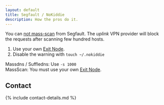 ```yaml
---
layout: default
title: Segfault / NoKiddie
description: How the pros do it.
---
```


<!-- <div style="text-align:center"><h1>Frequently Asked Questions</h1></div> -->

<!-- <div style="width:80%; margin:auto">
</div> -->

You can [not mass-scan](../../faq/#scan) from Segfault. The *uplink* VPN provider will block the requests after scanning few hundred hosts.

1. Use your own [Exit Node](../../wireguard).
1. Disable the warning with `touch ~/.nokiddie`

Massdns / Suffledns: Use `-s 1000`   
MassScan: You must use your own [Exit Node](../../wireguard).

## Contact

{% include contact-details.md %}
